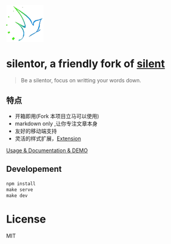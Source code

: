 ![logo](./img/favicon.ico) 

silentor, a friendly fork of [silent](https://github.com/fritx/silent)
========
> Be a silentor, focus on writting your words down.

特点
----
* 开箱即用(Fork 本项目立马可以使用)
* markdown only ,让你专注文章本身
* 友好的移动端支持
* 灵活的样式扩展，[Extension](./vendor/extension/)

[Usage & Documentation & DEMO](http://jayin.github.io/silentor/)

Developement
------------

```
npm install
make serve
make dev
```

License
===

MIT
